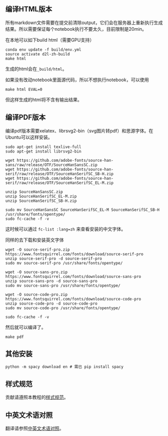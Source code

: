 ## 编译HTML版本

所有markdown文件需要在提交前清除output，它们会在服务器上重新执行生成结果。所以需要保证每个notebook执行不要太久，目前限制是20min。

在本地可以如下build html（需要GPU支持）

```
conda env update -f build/env.yml
source activate d2l-zh-build
make html
```

生成的html会在`_build/html`。

如果没有改动notebook里面源代码，所以不想执行notebook，可以使用

```
make html EVAL=0
```

但这样生成的html将不含有输出结果。

## 编译PDF版本

编译pdf版本需要xelatex、librsvg2-bin（svg图片转pdf）和思源字体。在Ubuntu可以这样安装。

```
sudo apt-get install texlive-full
sudo apt-get install librsvg2-bin
```

```
wget https://github.com/adobe-fonts/source-han-sans/raw/release/OTF/SourceHanSansSC.zip
wget https://github.com/adobe-fonts/source-han-serif/raw/release/OTF/SourceHanSerifSC_SB-H.zip
wget https://github.com/adobe-fonts/source-han-serif/raw/release/OTF/SourceHanSerifSC_EL-M.zip

unzip SourceHanSansSC.zip
unzip SourceHanSerifSC_EL-M.zip
unzip SourceHanSerifSC_SB-H.zip

sudo mv SourceHanSansSC SourceHanSerifSC_EL-M SourceHanSerifSC_SB-H /usr/share/fonts/opentype/
sudo fc-cache -f -v
```


这时候可以通过 `fc-list :lang=zh` 来查看安装的中文字体。

同样的去下载和安装英文字体

```
wget -O source-serif-pro.zip https://www.fontsquirrel.com/fonts/download/source-serif-pro
unzip source-serif-pro -d source-serif-pro
sudo mv source-serif-pro /usr/share/fonts/opentype/

wget -O source-sans-pro.zip https://www.fontsquirrel.com/fonts/download/source-sans-pro
unzip source-sans-pro -d source-sans-pro
sudo mv source-sans-pro /usr/share/fonts/opentype/

wget -O source-code-pro.zip https://www.fontsquirrel.com/fonts/download/source-code-pro
unzip source-code-pro -d source-code-pro
sudo mv source-code-pro /usr/share/fonts/opentype/

sudo fc-cache -f -v
```

然后就可以编译了。

```
make pdf
```

## 其他安装

```
python -m spacy download en # 需已 pip install spacy
```

## 样式规范

贡献请遵照本教程的[样式规范](STYLE_GUIDE.md)。

## 中英文术语对照

翻译请参照[中英文术语对照](TERMINOLOGY.md)。

